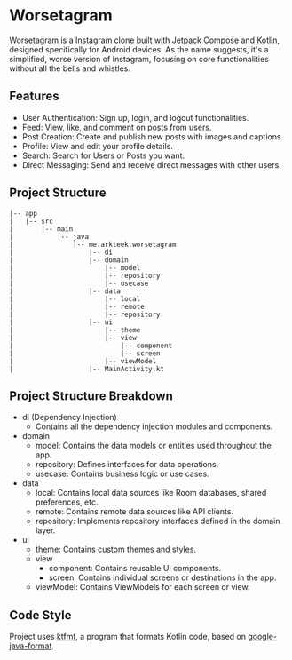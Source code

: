 # Worsetagram
Worsetagram is a Instagram clone built with Jetpack Compose and Kotlin, designed specifically for Android devices. As the name suggests, it's a simplified, worse version of Instagram, focusing on core functionalities without all the bells and whistles.
## Features
- User Authentication: Sign up, login, and logout functionalities.
- Feed: View, like, and comment on posts from users.
- Post Creation: Create and publish new posts with images and captions.
- Profile: View and edit your profile details.
- Search: Search for Users or Posts you want.
- Direct Messaging: Send and receive direct messages with other users.
## Project Structure
```
|-- app
|   |-- src
|       |-- main
|           |-- java
|               |-- me.arkteek.worsetagram
|                   |-- di
|                   |-- domain
|                       |-- model
|                       |-- repository
|                       |-- usecase
|                   |-- data
|                       |-- local
|                       |-- remote
|                       |-- repository
|                   |-- ui
|                       |-- theme
|                       |-- view
|                           |-- component
|                           |-- screen
|                       |-- viewModel
|                   |-- MainActivity.kt
```
## Project Structure Breakdown
- di (Dependency Injection)
    - Contains all the dependency injection modules and components.
- domain
    - model: Contains the data models or entities used throughout the app.
    - repository: Defines interfaces for data operations.
    - usecase: Contains business logic or use cases.
- data
    - local: Contains local data sources like Room databases, shared preferences, etc.
    - remote: Contains remote data sources like API clients.
    - repository: Implements repository interfaces defined in the domain layer.
- ui
    - theme: Contains custom themes and styles.
    - view
        - component: Contains reusable UI components.
        - screen: Contains individual screens or destinations in the app.
    - viewModel: Contains ViewModels for each screen or view.
## Code Style
Project uses [ktfmt](https://github.com/facebook/ktfmt), a program that formats Kotlin code, based on [google-java-format](https://github.com/google/google-java-format).
